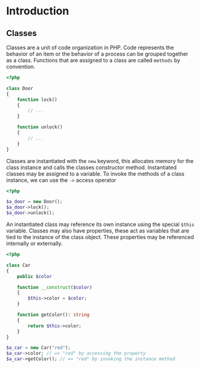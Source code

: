 # Introduction

## Classes

Classes are a unit of code organization in PHP.
Code represents the behavior of an item or the behavior of a process can be grouped together as a class.
Functions that are assigned to a class are called `methods` by convention.

```php
<?php

class Door
{
    function lock()
    {
        // ...
    }

    function unlock()
    {
        // ...
    }
}
```

Classes are instantiated with the `new` keyword, this allocates memory for the class instance and calls the classes constructor method.
Instantiated classes may be assigned to a variable.
To invoke the methods of a class instance, we can use the `->` access operator 

```php
<?php

$a_door = new Door();
$a_door->lock();
$a_door->unlock();
```

An instantiated class may reference its own instance using the special `$this` variable.
Classes may also have properties, these act as variables that are tied to the instance of the class object.
These properties may be referenced internally or externally.

```php
<?php

class Car
{
    public $color

    function __construct($color)
    {
        $this->color = $color;
    }

    function getColor(): string
    {
        return $this->color;
    }
}

$a_car = new Car("red");
$a_car->color; // => "red" by accessing the property
$a_car->getColor(); // => "red" by invoking the instance method
```
